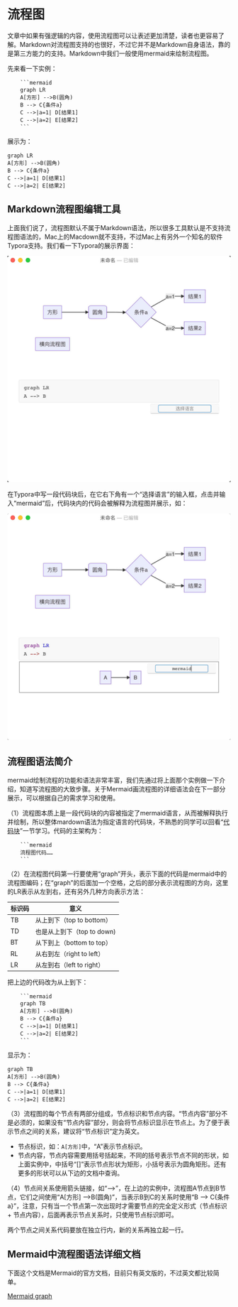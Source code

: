 # 流程图

文章中如果有强逻辑的内容，使用流程图可以让表述更加清楚，读者也更容易了解。Markdown对流程图支持的也很好，不过它并不是Markdown自身语法，靠的是第三方能力的支持。Markdown中我们一般使用mermaid来绘制流程图。

先来看一下实例：

```
    ```mermaid
    graph LR
    A[方形] -->B(圆角)
    B --> C{条件a}
    C -->|a=1| D[结果1]
    C -->|a=2| E[结果2]
    ```
```

展示为：

```mermaid
graph LR
A[方形] -->B(圆角)
B --> C{条件a}
C -->|a=1| D[结果1]
C -->|a=2| E[结果2]
```

## Markdown流程图编辑工具

上面我们说了，流程图默认不属于Markdown语法，所以很多工具默认是不支持流程图语法的，Mac上的Macdown就不支持，不过Mac上有另外一个知名的软件Typora支持。我们看一下Typora的展示界面：

![Typora](images/flowsheet_typora_1_jpg.jpg)

在Typora中写一段代码块后，在它右下角有一个“选择语言”的输入框，点击并输入“mermaid”后，代码块内的代码会被解释为流程图并展示，如：

![Typora](images/flowsheet_typora_2_jpg.jpg)

## 流程图语法简介

mermaid绘制流程的功能和语法非常丰富，我们先通过将上面那个实例做一下介绍，知道写流程图的大致步骤。关于Mermaid画流程图的详细语法会在下一部分展示，可以根据自己的需求学习和使用。

（1）流程图本质上是一段代码块的内容被指定了mermaid语言，从而被解释执行并绘制，所以整体mardown语法为指定语言的代码块，不熟悉的同学可以回看“[代码块](../common_syntax/program_code.md)”一节学习。代码的主架构为：

```
    ```mermaid
    流程图代码……
    ```
```

（2）在流程图代码第一行要使用“graph”开头，表示下面的代码是mermaid中的流程图编码；在“graph”的后面加一个空格，之后的部分表示流程图的方向，这里的LR表示从左到右，还有另外几种方向表示方法：

| 标识码 | 意义 |
| --- | --- |
| TB | 从上到下（top to bottom）|
| TD | 也是从上到下（top to down) |
| BT | 从下到上（bottom to top）|
| RL | 从右到左（right to left）|
| LR | 从左到右（left to right）|

把上边的代码改为从上到下：

```
    ```mermaid
    graph TB
    A[方形] -->B(圆角)
    B --> C{条件a}
    C -->|a=1| D[结果1]
    C -->|a=2| E[结果2]
    ```
```

显示为：

```mermaid
graph TB
A[方形] -->B(圆角)
B --> C{条件a}
C -->|a=1| D[结果1]
C -->|a=2| E[结果2]
```

（3）流程图的每个节点有两部分组成，节点标识和节点内容。“节点内容”部分不是必须的，如果没有“节点内容”部分，则会将节点标识显示在节点上。为了便于表示节点之间的关系，建议将“节点标识”定为英文。

+ 节点标识，如：`A[方形]`中，“A”表示节点标识。
+ 节点内容，节点内容需要用括号括起来，不同的括号表示节点不同的形状，如上面实例中，中括号“[]”表示节点形状为矩形，小括号表示为圆角矩形。还有更多的形状可以从下边的文档中查询。

（4）节点间关系使用箭头链接，如“-->”，在上边的实例中，流程图A节点到B节点，它们之间使用“A[方形] -->B(圆角)”，当表示B到C的关系时使用“B --> C{条件a}”，注意，只有当一个节点第一次出现时才需要节点的完全定义形式（节点标识 + 节点内容），后面再表示节点关系时，只使用节点标识即可。

两个节点之间关系代码要放在独立行内，新的关系再独立起一行。

## Mermaid中流程图语法详细文档

下面这个文档是Mermaid的官方文档，目前只有英文版的，不过英文都比较简单。

[Mermaid graph](mermaid_graph_doc.md ':include')
